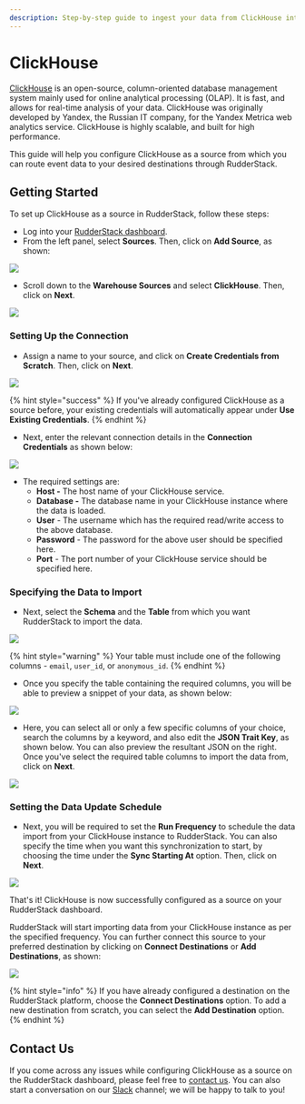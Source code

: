 ```yaml
---
description: Step-by-step guide to ingest your data from ClickHouse into RudderStack.
---
```


# ClickHouse

[ClickHouse](https://clickhouse.tech/) is an open-source, column-oriented database management system mainly used for online analytical processing \(OLAP\). It is fast, and allows for real-time analysis of your data. ClickHouse was originally developed by Yandex, the Russian IT company,  for the Yandex Metrica web analytics service. ClickHouse is highly scalable, and built for high performance.

This guide will help you configure ClickHouse as a source from which you can route event data to your desired destinations through RudderStack.

## Getting Started

To set up ClickHouse as a source in RudderStack, follow these steps:

* Log into your [RudderStack dashboard](https://app.rudderlabs.com/signup?type=freetrial).
* From the left panel, select **Sources**. Then, click on **Add Source**, as shown:

![](../.gitbook/assets/image%20%2897%29%20%281%29%20%281%29%20%282%29%20%282%29%20%282%29%20%282%29%20%282%29%20%282%29%20%282%29%20%282%29%20%282%29%20%282%29%20%282%29%20%283%29%20%286%29.png)

* Scroll down to the **Warehouse Sources** and select **ClickHouse**. Then, click on **Next**.

![](../.gitbook/assets/screen-shot-2021-01-12-at-1.00.07-pm.png)

### Setting Up the Connection

* Assign a name to your source, and click on **Create Credentials from Scratch**. Then, click on **Next**.

![](../.gitbook/assets/screen-shot-2021-01-13-at-10.16.55-am.png)

{% hint style="success" %}
If you've already configured ClickHouse as a source before, your existing credentials will automatically appear under **Use Existing Credentials**.
{% endhint %}

* Next, enter the relevant connection details in the **Connection Credentials** as shown below:

![](../.gitbook/assets/screen-shot-2021-01-12-at-1.01.23-pm.png)

* The required settings are:
  * **Host -** The host name of your ClickHouse service.
  * **Database -** The database name in your ClickHouse instance where the data is loaded.
  * **User** - The username which has the required read/write access to the above database.
  * **Password** - The password for the above user should be specified here.
  * **Port** - The port number of your ClickHouse service should be specified here.

### Specifying the Data to Import

* Next, select the **Schema** and the **Table** from which you want RudderStack to import the data.

![](../.gitbook/assets/screen-shot-2021-01-12-at-12.59.13-pm.png)

{% hint style="warning" %}
Your table must include one of the following columns - `email`, `user_id`, or `anonymous_id`.
{% endhint %}

* Once you specify the table containing the required columns, you will be able to preview a snippet of your data, as shown below:

![](../.gitbook/assets/screen-shot-2021-01-05-at-3.21.38-pm.png)

* Here, you can select all or only a few specific columns of your choice, search the columns by a keyword, and also edit the **JSON Trait Key**, as shown below. You can also preview the resultant JSON on the right. Once you've select the required table columns to import the data from, click on **Next**.

![](../.gitbook/assets/screen-shot-2021-01-05-at-3.22.09-pm.png)

### Setting the Data Update Schedule

* Next, you will be required to set the **Run Frequency** to schedule the data import from your ClickHouse instance to RudderStack. You can also specify the time when you want this synchronization to start, by choosing the time under the **Sync Starting At** option. Then, click on **Next**.

![](../.gitbook/assets/screen-shot-2021-01-12-at-12.59.39-pm.png)

That's it! ClickHouse is now successfully configured as a source on your RudderStack dashboard. 

RudderStack will start importing data from your ClickHouse instance as per the specified frequency. You can further connect this source to your preferred destination by clicking on **Connect Destinations** or **Add Destinations**, as shown:

![](../.gitbook/assets/screen-shot-2021-01-12-at-1.02.09-pm.png)

{% hint style="info" %}
If you have already configured a destination on the RudderStack platform, choose the **Connect Destinations** option. To add a new destination from scratch, you can select the **Add Destination** option.
{% endhint %}

## Contact Us

If you come across any issues while configuring ClickHouse as a source on the RudderStack dashboard, please feel free to [contact us](mailto:%20docs@rudderstack.com). You can also start a conversation on our [Slack](https://resources.rudderstack.com/join-rudderstack-slack) channel; we will be happy to talk to you!


